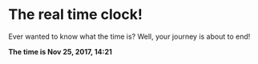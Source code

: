# The real time clock!

Ever wanted to know what the time is? Well, your journey is about to end!

**The time is Nov 25, 2017, 14:21**
